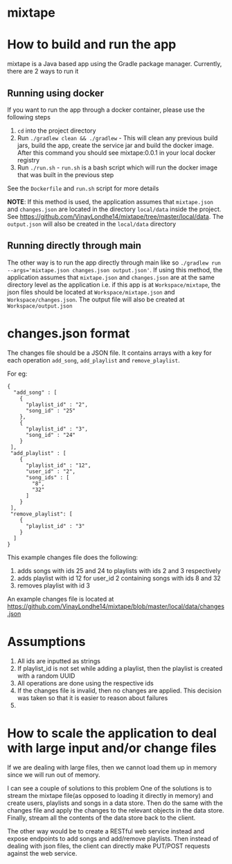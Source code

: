 # mixtape

# How to build and run the app

mixtape is a Java based app using the Gradle package manager. Currently, there are 2 ways to run it

## Running using docker

If you want to run the app through a docker container, please use the following steps
1) `cd` into the project directory
2) Run `./gradlew clean && ./gradlew` - This will clean any previous build jars, build the app, create the service jar and build the docker image. After this command you should see mixtape:0.0.1 in your local docker registry
3) Run `./run.sh` - `run.sh` is a bash script which will run the docker image that was built in the previous step

See the `Dockerfile` and `run.sh` script for more details

**NOTE**: If this method is used, the application assumes that `mixtape.json` and `changes.json` are located in the directory `local/data` inside the project. See https://github.com/VinayLondhe14/mixtape/tree/master/local/data. The `output.json` will also be created in the `local/data` directory 

## Running directly through main

The other way is to run the app directly through main like so `./gradlew run --args='mixtape.json changes.json output.json'`. If using this method, the application assumes that `mixtape.json` and `changes.json` are at the same directory level as the application i.e. if this app is at `Workspace/mixtape`, the json files should be located at `Workspace/mixtape.json` and `Workspace/changes.json`. The output file will also be created at `Workspace/output.json`

# changes.json format

The changes file should be a JSON file. It contains arrays with a key for each operation `add_song`, `add_playlist` and `remove_playlist`. 

For eg:
```
{
  "add_song" : [
    {
      "playlist_id" : "2",
      "song_id" : "25"
    },
    {
      "playlist_id" : "3",
      "song_id" : "24"
    }
 ],
 "add_playlist" : [
    {
      "playlist_id" : "12",
      "user_id" : "2",
      "song_ids" : [
        "8",
        "32"
      ]
    }
 ],
 "remove_playlist": [
    {
      "playlist_id" : "3"
    }
  ]
}  
```

This example changes file does the following:
1) adds songs with ids 25 and 24 to playlists with ids 2 and 3 respectively
2) adds playlist with id 12 for user_id 2 containing songs with ids 8 and 32
3) removes playlist with id 3

An example changes file is located at https://github.com/VinayLondhe14/mixtape/blob/master/local/data/changes.json

# Assumptions

1) All ids are inputted as strings
2) If playlist_id is not set while adding a playlist, then the playlist is created with a random UUID
3) All operations are done using the respective ids
4) If the changes file is invalid, then no changes are applied. This decision was taken so that it is easier to reason about failures
5) 


# How to scale the application to deal with large input and/or change files

If we are dealing with large files, then we cannot load them up in memory since we will run out of memory. 

I can see a couple of solutions to this problem
One of the solutions is to stream the mixtape file(as opposed to loading it directly in memory) and create users, playlists and songs in a data store. Then do the same with the changes file and apply the changes to the relevant objects in the data store. Finally, stream all the contents of the data store back to the client. 

The other way would be to create a RESTful web service instead and expose endpoints to add songs and add/remove playlists. Then instead of dealing with json files, the client can directly make PUT/POST requests against the web service. 
